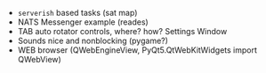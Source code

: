 

* `serverish` based tasks (sat map)
* NATS Messenger example (reades)
* TAB auto rotator controls, where? how? Settings Window
* Sounds nice and nonblocking (pygame?)
* WEB browser (QWebEngineView, PyQt5.QtWebKitWidgets import QWebView)